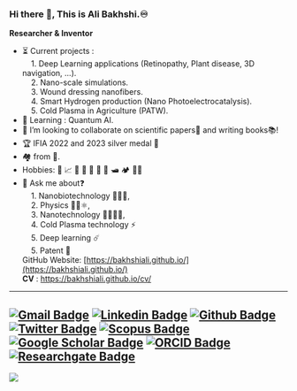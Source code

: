 ### Hi there :vulcan_salute:, This is Ali Bakhshi.:infinity:
**Researcher & Inventor**
<!--
**bakhshiali/bakhshiali** is a ✨ _special_ ✨ repository because its `README.md` (this file) appears on your GitHub profile.

Here are some ideas to get you started:

- 🔭 I’m currently working on ...
- 🌱 I’m currently ...
- 👯 I’m looking to collaborate on ...
- 🤔 I’m looking for help with ...
- 💬 Ask me about ...
- 📫 How to reach me: ...
- 😄 Pronouns: ...
- ⚡ Fun fact: ...
-->
- :hourglass_flowing_sand: Current projects :   
&nbsp;&nbsp;&nbsp;&nbsp;1. Deep Learning applications (Retinopathy, Plant disease, 3D navigation, ...).   
&nbsp;&nbsp;&nbsp;&nbsp;2. Nano-scale simulations.   
&nbsp;&nbsp;&nbsp;&nbsp;3. Wound dressing nanofibers.   
&nbsp;&nbsp;&nbsp;&nbsp;4. Smart Hydrogen production (Nano Photoelectrocatalysis).   
&nbsp;&nbsp;&nbsp;&nbsp;5. Cold Plasma in Agriculture (PATW).   
- :mag_right: Learning : Quantum AI.
- :handshake: I’m looking to collaborate on scientific papers:scroll: and writing books:books:!
- :trophy: IFIA 2022 and 2023 silver medal :2nd_place_medal:
- :houses: from :milky_way:.
- Hobbies: :musical_note: :chart_with_upwards_trend: :currency_exchange: :open_book: :electric_plug: :dart: :ping_pong: :motor_boat: :camping: :biking_man:
- 💬 Ask me about:question:   
&nbsp;&nbsp;&nbsp;&nbsp;1. Nanobiotechnology :dna::petri_dish::pill:,   
&nbsp;&nbsp;&nbsp;&nbsp;2. Physics :telescope::satellite::atom_symbol:,   
&nbsp;&nbsp;&nbsp;&nbsp;3. Nanotechnology :man_scientist::test_tube::microscope:,   
&nbsp;&nbsp;&nbsp;&nbsp;4. Cold Plasma technology :zap:   
&nbsp;&nbsp;&nbsp;&nbsp;5. Deep learning :comet:   
&nbsp;&nbsp;&nbsp;&nbsp;5. Patent :menorah:   
GitHub Website: [https://bakhshiali.github.io/](https://bakhshiali.github.io/)   
**CV** : https://bakhshiali.github.io/cv/
---
[![Gmail Badge](https://img.shields.io/badge/-alibakhshi255255@gmail.com-c14438?style=flat&logo=Gmail&logoColor=white&link=mailto:alibakhshi255255@gmail.com)](mailto:alibakhshi255255@gmail.com) 
[![Linkedin Badge](https://img.shields.io/badge/-Ali--Bakhshi---0072b1?style=flat&logo=Linkedin&logoColor=white&link=https://www.linkedin.com/in/ali-bakhshi-/)](https://www.linkedin.com/in/ali-bakhshi-/)
[![Github Badge](https://img.shields.io/badge/-bakhshiali-grey?style=flat&logo=github&logoColor=white&link=https://github.com/bakhshiali/)](https://www.github.com/bakhshiali/) [![Twitter Badge](https://img.shields.io/badge/-Ali65029491-00acee?style=flat&logo=twitter&logoColor=white&link=https://twitter.com/Ali65029491/)](https://twitter.com/Ali65029491)
[![Scopus Badge](https://img.shields.io/badge/-Ali_Bakhshi-0072b1?style=flat&logo=Scopus&logoColor=white&link=https://www.scopus.com/authid/detail.uri?authorId=57213951717)](https://www.scopus.com/authid/detail.uri?authorId=57213951717)
[![Google Scholar Badge](https://img.shields.io/badge/-Ali_Bakhshi-0072b1?style=flat&logo=GoogleScholar&logoColor=white&link=https://scholar.google.com/citations?user=JHn_W_wAAAAJ&hl=en)](https://scholar.google.com/citations?user=JHn_W_wAAAAJ&hl=en)
[![ORCID Badge](https://img.shields.io/badge/-Ali_Bakhshi-0072b1?style=flat&logo=Orcid&logoColor=white&link=https://orcid.org/0000-0001-9825-0806)](https://orcid.org/0000-0001-9825-0806)
[![Researchgate Badge](https://img.shields.io/badge/-Ali_Bakhshi-0072b1?style=flat&logo=Researchgate&logoColor=white&link=https://www.researchgate.net/profile/Inv-Ali-Bakhshi)](https://www.researchgate.net/profile/Inv-Ali-Bakhshi)
<img src="https://komarev.com/ghpvc/?username=bakhshiali&style=flat-square&color=blue" alt=""/>
---
<!--
[![Top Langs](https://github-readme-stats.vercel.app/api/top-langs/?username=bakhshiali&layout=compact)](https://github.com/bakhshiali/)-->
<a href="https://github.com/bakhshiali/"><img align="center" src="https://github-readme-stats.vercel.app/api/top-langs/?username=bakhshiali&layout=compact&theme=buefy&hide_border=true" /></a>
